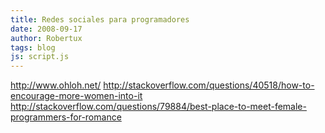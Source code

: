 ```yaml
---
title: Redes sociales para programadores
date: 2008-09-17
author: Robertux
tags: blog
js: script.js
---
```


http://www.ohloh.net/
http://stackoverflow.com/questions/40518/how-to-encourage-more-women-into-it
http://stackoverflow.com/questions/79884/best-place-to-meet-female-programmers-for-romance